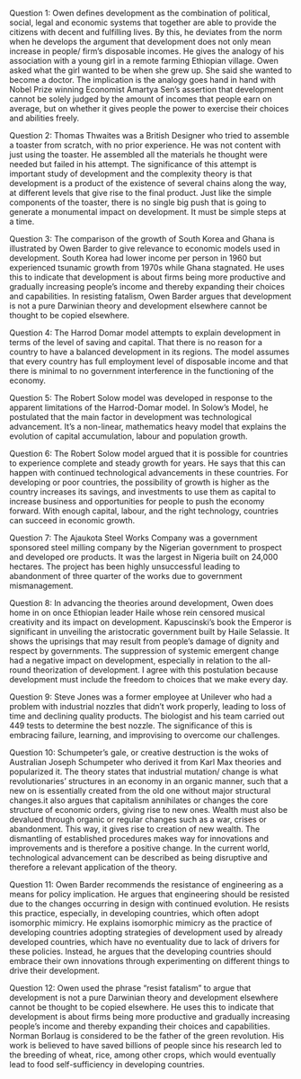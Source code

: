 Question 1: Owen defines development as the combination of political, social, legal and economic systems that together are able to provide the citizens with decent and fulfilling lives. By this, he deviates from the norm when he develops the argument that development does not only mean increase in people/ firm’s disposable incomes. He gives the analogy of his association with a young girl in a remote farming Ethiopian village. Owen asked what the girl wanted to be when she grew up. She said she wanted to become a doctor. The implication is the analogy goes hand in hand with Nobel Prize winning Economist Amartya Sen’s assertion that development cannot be solely judged by the amount of incomes that people earn on average, but on whether it gives people the power to exercise their choices and abilities freely. 

Question 2: Thomas Thwaites was a British Designer who tried to assemble a toaster from scratch, with no prior experience. He was not content with just using the toaster. He assembled all the materials he thought were needed but failed in his attempt. The significance of this attempt is important study of development and the complexity theory is that development is a product of the existence of several chains along the way, at different levels that give rise to the final product. Just like the simple components of the toaster, there is no single big push that is going to generate a monumental impact on development. It must be simple steps at a time.

Question 3: The comparison of the growth of South Korea and Ghana is illustrated by Owen Barder to give relevance to economic models used in development. South Korea had lower income per person in 1960 but experienced tsunamic growth from 1970s while Ghana stagnated. He uses this to indicate that development is about firms being more productive and gradually increasing people’s income and thereby expanding their choices and capabilities. In resisting fatalism, Owen Barder argues that development is not a pure Darwinian theory and development elsewhere cannot be thought to be copied elsewhere.

Question 4: The Harrod Domar model attempts to explain development in terms of the level of saving and capital. That there is no reason for a country to have a balanced development in its regions. The model assumes that every country has full employment level of disposable income and that there is minimal to no government interference in the functioning of the economy.

Question 5: The Robert Solow model was developed in response to the apparent limitations of the Harrod-Domar model. In Solow’s Model, he postulated that the main factor in development was technological advancement. It’s a non-linear, mathematics heavy model that explains the evolution of capital accumulation, labour and population growth.

Question 6: The Robert Solow model argued that it is possible for countries to experience complete and steady growth for years. He says that this can happen with continued technological advancements in these countries. For developing or poor countries, the possibility of growth is higher as the country increases its savings, and investments to use them as capital to increase business and opportunities for people to push the economy forward. With enough capital, labour, and the right technology, countries can succeed in economic growth.

Question 7: The Ajaukota Steel Works Company was a government sponsored steel milling company by the Nigerian government to prospect and developed ore products. It was the largest in Nigeria built on 24,000 hectares. The project has been highly unsuccessful leading to abandonment of three quarter of the works due to government mismanagement.

Question 8: In advancing the theories around development, Owen does home in on once Ethiopian leader Haile whose rein censored musical creativity and its impact on development. Kapuscinski’s book the Emperor is significant in unveiling the aristocratic government built by Haile Selassie. It shows the uprisings that may result from people’s damage of dignity and respect by governments. The suppression of systemic emergent change had a negative impact on development, especially in relation to the all-round theorization of development. I agree with this postulation because development must include the freedom to choices that we make every day. 

Question 9: Steve Jones was a former employee at Unilever who had a problem with industrial nozzles that didn’t work properly, leading to loss of time and declining quality products. The biologist and his team carried out 449 tests to determine the best nozzle. The significance of this is embracing failure, learning, and improvising to overcome our challenges.

Question 10: Schumpeter’s gale, or creative destruction is the woks of Australian Joseph Schumpeter who derived it from Karl Max theories and popularized it. The theory states that industrial mutation/ change is what revolutionaries’ structures in an economy in an organic manner, such that a new on is essentially created from the old one without major structural changes.it also argues that capitalism annihilates or changes the core structure of economic orders, giving rise to new ones. Wealth must also be devalued through organic or regular changes such as a war, crises or abandonment. This way, it gives rise to creation of new wealth. The dismantling of established procedures makes way for innovations and improvements and is therefore a positive change. In the current world, technological advancement can be described as being disruptive and therefore a relevant application of the theory.

Question 11: Owen Barder recommends the resistance of engineering as a means for policy implication. He argues that engineering should be resisted due to the changes occurring in design with continued evolution. He resists this practice, especially, in developing countries, which often adopt isomorphic mimicry. He explains isomorphic mimicry as the practice of developing countries adopting strategies of development used by already developed countries, which have no eventuality due to lack of drivers for these policies. Instead, he argues that the developing countries should embrace their own innovations through experimenting on different things to drive their development.

Question 12: Owen used the phrase “resist fatalism” to argue that development is not a pure Darwinian theory and development elsewhere cannot be thought to be copied elsewhere. He uses this to indicate that development is about firms being more productive and gradually increasing people’s income and thereby expanding their choices and capabilities.
Norman Borlaug is considered to be the father of the green revolution. His work is believed to have saved billions of people since his research led to the breeding of wheat, rice, among other crops, which would eventually lead to food self-sufficiency in developing countries.

